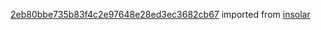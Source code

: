 [2eb80bbe735b83f4c2e97648e28ed3ec3682cb67](https://github.com/insolar/insolar/commit/2eb80bbe735b83f4c2e97648e28ed3ec3682cb67) imported from [insolar](https://github.com/insolar/insolar)
